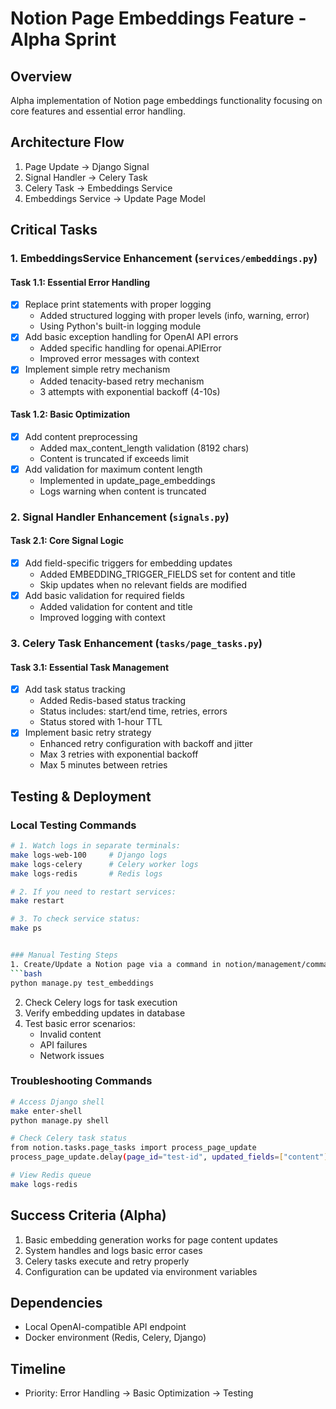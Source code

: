 # Notion Page Embeddings Feature - Alpha Sprint

## Overview

Alpha implementation of Notion page embeddings functionality focusing on core features and essential error handling.

## Architecture Flow

1. Page Update → Django Signal
2. Signal Handler → Celery Task
3. Celery Task → Embeddings Service
4. Embeddings Service → Update Page Model

## Critical Tasks

### 1. EmbeddingsService Enhancement (`services/embeddings.py`)

#### Task 1.1: Essential Error Handling

- [x] Replace print statements with proper logging
  - Added structured logging with proper levels (info, warning, error)
  - Using Python's built-in logging module
- [x] Add basic exception handling for OpenAI API errors
  - Added specific handling for openai.APIError
  - Improved error messages with context
- [x] Implement simple retry mechanism
  - Added tenacity-based retry mechanism
  - 3 attempts with exponential backoff (4-10s)

#### Task 1.2: Basic Optimization

- [x] Add content preprocessing
  - Added max_content_length validation (8192 chars)
  - Content is truncated if exceeds limit
- [x] Add validation for maximum content length
  - Implemented in update_page_embeddings
  - Logs warning when content is truncated

### 2. Signal Handler Enhancement (`signals.py`)

#### Task 2.1: Core Signal Logic

- [x] Add field-specific triggers for embedding updates
  - Added EMBEDDING_TRIGGER_FIELDS set for content and title
  - Skip updates when no relevant fields are modified
- [x] Add basic validation for required fields
  - Added validation for content and title
  - Improved logging with context

### 3. Celery Task Enhancement (`tasks/page_tasks.py`)

#### Task 3.1: Essential Task Management

- [x] Add task status tracking
  - Added Redis-based status tracking
  - Status includes: start/end time, retries, errors
  - Status stored with 1-hour TTL
- [x] Implement basic retry strategy
  - Enhanced retry configuration with backoff and jitter
  - Max 3 retries with exponential backoff
  - Max 5 minutes between retries

## Testing & Deployment

### Local Testing Commands

````bash
# 1. Watch logs in separate terminals:
make logs-web-100     # Django logs
make logs-celery      # Celery worker logs
make logs-redis       # Redis logs

# 2. If you need to restart services:
make restart

# 3. To check service status:
make ps


### Manual Testing Steps
1. Create/Update a Notion page via a command in notion/management/command/test_embeddings.py
```bash
python manage.py test_embeddings
````

2. Check Celery logs for task execution
3. Verify embedding updates in database
4. Test basic error scenarios:
   - Invalid content
   - API failures
   - Network issues

### Troubleshooting Commands

```bash
# Access Django shell
make enter-shell
python manage.py shell

# Check Celery task status
from notion.tasks.page_tasks import process_page_update
process_page_update.delay(page_id="test-id", updated_fields=["content"])

# View Redis queue
make logs-redis
```

## Success Criteria (Alpha)

1. Basic embedding generation works for page content updates
2. System handles and logs basic error cases
3. Celery tasks execute and retry properly
4. Configuration can be updated via environment variables

## Dependencies

- Local OpenAI-compatible API endpoint
- Docker environment (Redis, Celery, Django)

## Timeline

- Priority: Error Handling → Basic Optimization → Testing
